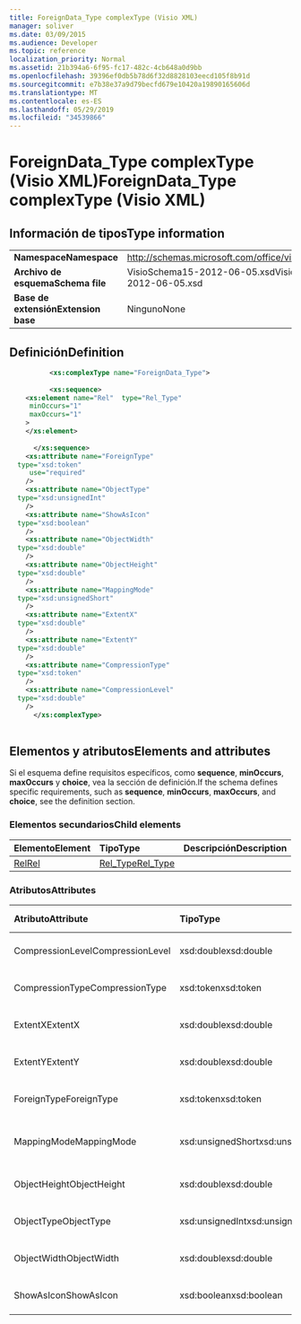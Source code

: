 ```yaml
---
title: ForeignData_Type complexType (Visio XML)
manager: soliver
ms.date: 03/09/2015
ms.audience: Developer
ms.topic: reference
localization_priority: Normal
ms.assetid: 21b394a6-6f95-fc17-482c-4cb648a0d9bb
ms.openlocfilehash: 39396ef0db5b78d6f32d8828103eecd105f8b91d
ms.sourcegitcommit: e7b38e37a9d79becfd679e10420a19890165606d
ms.translationtype: MT
ms.contentlocale: es-ES
ms.lasthandoff: 05/29/2019
ms.locfileid: "34539866"
---
```

# <a name="foreigndata_type-complextype-visio-xml"></a><span data-ttu-id="48560-102">ForeignData_Type complexType (Visio XML)</span><span class="sxs-lookup"><span data-stu-id="48560-102">ForeignData_Type complexType (Visio XML)</span></span>

## <a name="type-information"></a><span data-ttu-id="48560-103">Información de tipos</span><span class="sxs-lookup"><span data-stu-id="48560-103">Type information</span></span>

|||
|:-----|:-----|
|<span data-ttu-id="48560-104">**Namespace**</span><span class="sxs-lookup"><span data-stu-id="48560-104">**Namespace**</span></span> <br/> |http://schemas.microsoft.com/office/visio/2011/1/core  <br/> |
|<span data-ttu-id="48560-105">**Archivo de esquema**</span><span class="sxs-lookup"><span data-stu-id="48560-105">**Schema file**</span></span> <br/> |<span data-ttu-id="48560-106">VisioSchema15-2012-06-05.xsd</span><span class="sxs-lookup"><span data-stu-id="48560-106">VisioSchema15-2012-06-05.xsd</span></span>  <br/> |
|<span data-ttu-id="48560-107">**Base de extensión**</span><span class="sxs-lookup"><span data-stu-id="48560-107">**Extension base**</span></span> <br/> |<span data-ttu-id="48560-108">Ninguno</span><span class="sxs-lookup"><span data-stu-id="48560-108">None</span></span>  <br/> |
   
## <a name="definition"></a><span data-ttu-id="48560-109">Definición</span><span class="sxs-lookup"><span data-stu-id="48560-109">Definition</span></span>

```XML
          <xs:complexType name="ForeignData_Type">
          
          <xs:sequence>
    <xs:element name="Rel"  type="Rel_Type"
     minOccurs="1"
     maxOccurs="1"
    >
    </xs:element>
    
      </xs:sequence>
    <xs:attribute name="ForeignType"
  type="xsd:token"
     use="required"
    />
    <xs:attribute name="ObjectType"
  type="xsd:unsignedInt"
    />
    <xs:attribute name="ShowAsIcon"
  type="xsd:boolean"
    />
    <xs:attribute name="ObjectWidth"
  type="xsd:double"
    />
    <xs:attribute name="ObjectHeight"
  type="xsd:double"
    />
    <xs:attribute name="MappingMode"
  type="xsd:unsignedShort"
    />
    <xs:attribute name="ExtentX"
  type="xsd:double"
    />
    <xs:attribute name="ExtentY"
  type="xsd:double"
    />
    <xs:attribute name="CompressionType"
  type="xsd:token"
    />
    <xs:attribute name="CompressionLevel"
  type="xsd:double"
    />
      </xs:complexType>
      
```

## <a name="elements-and-attributes"></a><span data-ttu-id="48560-110">Elementos y atributos</span><span class="sxs-lookup"><span data-stu-id="48560-110">Elements and attributes</span></span>

<span data-ttu-id="48560-111">Si el esquema define requisitos específicos, como **sequence**, **minOccurs**, **maxOccurs** y **choice**, vea la sección de definición.</span><span class="sxs-lookup"><span data-stu-id="48560-111">If the schema defines specific requirements, such as **sequence**, **minOccurs**, **maxOccurs**, and **choice**, see the definition section.</span></span> 
  
### <a name="child-elements"></a><span data-ttu-id="48560-112">Elementos secundarios</span><span class="sxs-lookup"><span data-stu-id="48560-112">Child elements</span></span>

|<span data-ttu-id="48560-113">**Elemento**</span><span class="sxs-lookup"><span data-stu-id="48560-113">**Element**</span></span>|<span data-ttu-id="48560-114">**Tipo**</span><span class="sxs-lookup"><span data-stu-id="48560-114">**Type**</span></span>|<span data-ttu-id="48560-115">**Descripción**</span><span class="sxs-lookup"><span data-stu-id="48560-115">**Description**</span></span>|
|:-----|:-----|:-----|
|[<span data-ttu-id="48560-116">Rel</span><span class="sxs-lookup"><span data-stu-id="48560-116">Rel</span></span>](rel-element-foreigndata_type-complextypevisio-xml.md) <br/> |[<span data-ttu-id="48560-117">Rel_Type</span><span class="sxs-lookup"><span data-stu-id="48560-117">Rel_Type</span></span>](rel_type-complextypevisio-xml.md) <br/> ||
   
### <a name="attributes"></a><span data-ttu-id="48560-118">Atributos</span><span class="sxs-lookup"><span data-stu-id="48560-118">Attributes</span></span>

|<span data-ttu-id="48560-119">**Atributo**</span><span class="sxs-lookup"><span data-stu-id="48560-119">**Attribute**</span></span>|<span data-ttu-id="48560-120">**Tipo**</span><span class="sxs-lookup"><span data-stu-id="48560-120">**Type**</span></span>|<span data-ttu-id="48560-121">**Obligatorio**</span><span class="sxs-lookup"><span data-stu-id="48560-121">**Required**</span></span>|<span data-ttu-id="48560-122">**Descripción**</span><span class="sxs-lookup"><span data-stu-id="48560-122">**Description**</span></span>|<span data-ttu-id="48560-123">**Posibles valores**</span><span class="sxs-lookup"><span data-stu-id="48560-123">**Possible values**</span></span>|
|:-----|:-----|:-----|:-----|:-----|
|<span data-ttu-id="48560-124">CompressionLevel</span><span class="sxs-lookup"><span data-stu-id="48560-124">CompressionLevel</span></span>  <br/> |<span data-ttu-id="48560-125">xsd:double</span><span class="sxs-lookup"><span data-stu-id="48560-125">xsd:double</span></span>  <br/> |<span data-ttu-id="48560-126">opcional</span><span class="sxs-lookup"><span data-stu-id="48560-126">optional</span></span>  <br/> ||<span data-ttu-id="48560-127">Valores del tipo xsd:double.</span><span class="sxs-lookup"><span data-stu-id="48560-127">Values of the xsd:double type.</span></span>  <br/> |
|<span data-ttu-id="48560-128">CompressionType</span><span class="sxs-lookup"><span data-stu-id="48560-128">CompressionType</span></span>  <br/> |<span data-ttu-id="48560-129">xsd:token</span><span class="sxs-lookup"><span data-stu-id="48560-129">xsd:token</span></span>  <br/> |<span data-ttu-id="48560-130">opcional</span><span class="sxs-lookup"><span data-stu-id="48560-130">optional</span></span>  <br/> ||<span data-ttu-id="48560-131">Valores del tipo xsd:token.</span><span class="sxs-lookup"><span data-stu-id="48560-131">Values of the xsd:token type.</span></span>  <br/> |
|<span data-ttu-id="48560-132">ExtentX</span><span class="sxs-lookup"><span data-stu-id="48560-132">ExtentX</span></span>  <br/> |<span data-ttu-id="48560-133">xsd:double</span><span class="sxs-lookup"><span data-stu-id="48560-133">xsd:double</span></span>  <br/> |<span data-ttu-id="48560-134">opcional</span><span class="sxs-lookup"><span data-stu-id="48560-134">optional</span></span>  <br/> ||<span data-ttu-id="48560-135">Valores del tipo xsd:double.</span><span class="sxs-lookup"><span data-stu-id="48560-135">Values of the xsd:double type.</span></span>  <br/> |
|<span data-ttu-id="48560-136">ExtentY</span><span class="sxs-lookup"><span data-stu-id="48560-136">ExtentY</span></span>  <br/> |<span data-ttu-id="48560-137">xsd:double</span><span class="sxs-lookup"><span data-stu-id="48560-137">xsd:double</span></span>  <br/> |<span data-ttu-id="48560-138">opcional</span><span class="sxs-lookup"><span data-stu-id="48560-138">optional</span></span>  <br/> ||<span data-ttu-id="48560-139">Valores del tipo xsd:double.</span><span class="sxs-lookup"><span data-stu-id="48560-139">Values of the xsd:double type.</span></span>  <br/> |
|<span data-ttu-id="48560-140">ForeignType</span><span class="sxs-lookup"><span data-stu-id="48560-140">ForeignType</span></span>  <br/> |<span data-ttu-id="48560-141">xsd:token</span><span class="sxs-lookup"><span data-stu-id="48560-141">xsd:token</span></span>  <br/> |<span data-ttu-id="48560-142">necesario</span><span class="sxs-lookup"><span data-stu-id="48560-142">required</span></span>  <br/> ||<span data-ttu-id="48560-143">Valores del tipo xsd:token.</span><span class="sxs-lookup"><span data-stu-id="48560-143">Values of the xsd:token type.</span></span>  <br/> |
|<span data-ttu-id="48560-144">MappingMode</span><span class="sxs-lookup"><span data-stu-id="48560-144">MappingMode</span></span>  <br/> |<span data-ttu-id="48560-145">xsd:unsignedShort</span><span class="sxs-lookup"><span data-stu-id="48560-145">xsd:unsignedShort</span></span>  <br/> |<span data-ttu-id="48560-146">opcional</span><span class="sxs-lookup"><span data-stu-id="48560-146">optional</span></span>  <br/> ||<span data-ttu-id="48560-147">Valores del tipo xsd:unsignedShort.</span><span class="sxs-lookup"><span data-stu-id="48560-147">Values of the xsd:unsignedShort type.</span></span>  <br/> |
|<span data-ttu-id="48560-148">ObjectHeight</span><span class="sxs-lookup"><span data-stu-id="48560-148">ObjectHeight</span></span>  <br/> |<span data-ttu-id="48560-149">xsd:double</span><span class="sxs-lookup"><span data-stu-id="48560-149">xsd:double</span></span>  <br/> |<span data-ttu-id="48560-150">opcional</span><span class="sxs-lookup"><span data-stu-id="48560-150">optional</span></span>  <br/> ||<span data-ttu-id="48560-151">Valores del tipo xsd:double.</span><span class="sxs-lookup"><span data-stu-id="48560-151">Values of the xsd:double type.</span></span>  <br/> |
|<span data-ttu-id="48560-152">ObjectType</span><span class="sxs-lookup"><span data-stu-id="48560-152">ObjectType</span></span>  <br/> |<span data-ttu-id="48560-153">xsd:unsignedInt</span><span class="sxs-lookup"><span data-stu-id="48560-153">xsd:unsignedInt</span></span>  <br/> |<span data-ttu-id="48560-154">opcional</span><span class="sxs-lookup"><span data-stu-id="48560-154">optional</span></span>  <br/> ||<span data-ttu-id="48560-155">Valores del tipo xsd:unsignedInt.</span><span class="sxs-lookup"><span data-stu-id="48560-155">Values of the xsd:unsignedInt type.</span></span>  <br/> |
|<span data-ttu-id="48560-156">ObjectWidth</span><span class="sxs-lookup"><span data-stu-id="48560-156">ObjectWidth</span></span>  <br/> |<span data-ttu-id="48560-157">xsd:double</span><span class="sxs-lookup"><span data-stu-id="48560-157">xsd:double</span></span>  <br/> |<span data-ttu-id="48560-158">opcional</span><span class="sxs-lookup"><span data-stu-id="48560-158">optional</span></span>  <br/> ||<span data-ttu-id="48560-159">Valores del tipo xsd:double.</span><span class="sxs-lookup"><span data-stu-id="48560-159">Values of the xsd:double type.</span></span>  <br/> |
|<span data-ttu-id="48560-160">ShowAsIcon</span><span class="sxs-lookup"><span data-stu-id="48560-160">ShowAsIcon</span></span>  <br/> |<span data-ttu-id="48560-161">xsd:boolean</span><span class="sxs-lookup"><span data-stu-id="48560-161">xsd:boolean</span></span>  <br/> |<span data-ttu-id="48560-162">opcional</span><span class="sxs-lookup"><span data-stu-id="48560-162">optional</span></span>  <br/> ||<span data-ttu-id="48560-163">Valores del tipo xsd:boolean.</span><span class="sxs-lookup"><span data-stu-id="48560-163">Values of the xsd:boolean type.</span></span>  <br/> |
   

